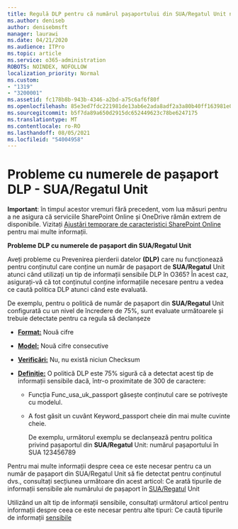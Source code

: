 ```yaml
---
title: Regulă DLP pentru că numărul pașaportului din SUA/Regatul Unit nu funcționează
ms.author: deniseb
author: denisebmsft
manager: laurawi
ms.date: 04/21/2020
ms.audience: ITPro
ms.topic: article
ms.service: o365-administration
ROBOTS: NOINDEX, NOFOLLOW
localization_priority: Normal
ms.custom:
- "1319"
- "3200001"
ms.assetid: fc178b8b-943b-4346-a2bd-a75c6af6f80f
ms.openlocfilehash: 85e3ed7fdc221981de13ab6e2ada8adf2a3a80b40ff163981e047cc4a02a1514
ms.sourcegitcommit: b5f7da89a650d2915dc652449623c78be6247175
ms.translationtype: MT
ms.contentlocale: ro-RO
ms.lasthandoff: 08/05/2021
ms.locfileid: "54004958"
---
```

# <a name="problems-with-dlp---usuk-passport-numbers"></a>Probleme cu numerele de pașaport DLP - SUA/Regatul Unit

**Important**: în timpul acestor vremuri fără precedent, vom lua măsuri pentru a ne asigura că serviciile SharePoint Online și OneDrive rămân extrem de disponibile. Vizitați [Ajustări temporare de caracteristici SharePoint Online](https://aka.ms/ODSPAdjustments) pentru mai multe informații.

**Probleme DLP cu numerele de pașaport din SUA/Regatul Unit**

Aveți probleme cu Prevenirea pierderii datelor **(DLP)** care nu funcționează pentru conținutul care conține un număr de pașaport de **SUA/Regatul** Unit atunci când utilizați un tip de informații sensibile DLP în O365? În acest caz, asigurați-vă că tot conținutul conține informațiile necesare pentru a vedea ce caută politica DLP atunci când este evaluată.
  
De exemplu, pentru o politică de număr de pașaport din **SUA/Regatul** Unit configurată cu un nivel de încredere de 75%, sunt evaluate următoarele și trebuie detectate pentru ca regula să declanșeze
  
- **[Format:](https://docs.microsoft.com/microsoft-365/compliance/sensitive-information-type-entity-definitions#format-77)** Nouă cifre

- **[Model:](https://docs.microsoft.com/microsoft-365/compliance/sensitive-information-type-entity-definitions#pattern-77)** Nouă cifre consecutive

- **[Verificări:](https://docs.microsoft.com/microsoft-365/compliance/sensitive-information-type-entity-definitions#checksum-76)** Nu, nu există niciun Checksum

- **[Definiție:](https://docs.microsoft.com/microsoft-365/compliance/sensitive-information-type-entity-definitions#definition-77)** O politică DLP este 75% sigură că a detectat acest tip de informații sensibile dacă, într-o proximitate de 300 de caractere:

  - Funcția Func_usa_uk_passport găsește conținutul care se potrivește cu modelul.

  - A fost găsit un cuvânt Keyword_passport cheie din mai multe cuvinte cheie.

    De exemplu, următorul exemplu se declanșează pentru politica privind pașaportul din **SUA/Regatul** Unit: numărul pașaportului în SUA 123456789

Pentru mai multe informații despre ceea ce este necesar pentru ca un număr de pașaport din SUA/Regatul Unit să fie detectat pentru conținutul dvs., consultați secțiunea următoare din acest articol: Ce arată tipurile de informații sensibile ale numărului de pașaport în [SUA/Regatul](https://docs.microsoft.com/microsoft-365/compliance/sensitive-information-type-entity-definitions#us--uk-passport-number) Unit
  
Utilizând un alt tip de informații sensibile, consultați următorul articol pentru informații despre ceea ce este necesar pentru alte tipuri: Ce caută tipurile de informații [sensibile](https://docs.microsoft.com/microsoft-365/compliance/sensitive-information-type-entity-definitions)
  